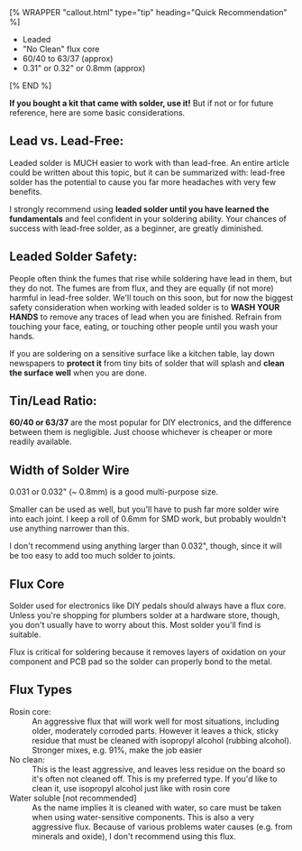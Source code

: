 <div class="float-md ms-3 mb-3">
[% WRAPPER "callout.html" type="tip" heading="Quick Recommendation" %]
<ul class="tight">
  <li>Leaded</li>
  <li>"No Clean" flux core</li>
  <li>60/40 to 63/37 (approx)</li>
  <li>0.31" or 0.32" or 0.8mm (approx)</li>
</ul>
[% END %]
</div>

**If you bought a kit that came with solder, use it!** But if not or for future reference, here are some basic considerations.

## Lead vs. Lead-Free: 

Leaded solder is MUCH easier to work with than lead-free. An entire article could be written about this topic, but it can be summarized with: lead-free solder has the potential to cause you far more headaches with very few benefits.

I strongly recommend using **leaded solder until you have learned the fundamentals** and feel confident in your soldering ability. Your chances of success with lead-free solder, as a beginner, are greatly diminished.

## Leaded Solder Safety: 

People often think the fumes that rise while soldering have lead in them, but they do not. The fumes are from flux, and they are equally (if not more) harmful in lead-free solder. We'll touch on this soon, but for now the biggest safety consideration when working with leaded solder is to **WASH YOUR HANDS** to remove any traces of lead when you are finished. Refrain from touching your face, eating, or touching other people until you wash your hands. 

If you are soldering on a sensitive surface like a kitchen table, lay down newspapers to **protect it** from tiny bits of solder that will splash and **clean the surface well** when you are done.

## Tin/Lead Ratio:

**60/40 or 63/37** are the most popular for DIY electronics, and the difference between them is negligible. Just choose whichever is cheaper or more readily available.

## Width of Solder Wire

0.031 or 0.032" (~ 0.8mm) is a good multi-purpose size.

Smaller can be used as well, but you'll have to push far more solder wire into each joint. I keep a roll of 0.6mm for SMD work, but probably wouldn't use anything narrower than this.

I don't recommend using anything larger than 0.032", though, since it will be too easy to add too much solder to joints.

## Flux Core

Solder used for electronics like DIY pedals should always have a flux core. Unless you're shopping for plumbers solder at a hardware store, though, you don't usually have to worry about this. Most solder you'll find is suitable.

Flux is critical for soldering because it removes layers of oxidation on your component and PCB pad so the solder can properly bond to the metal.

## Flux Types

<dl>
  <dt>Rosin core:</dt>
  <dd> An aggressive flux that will work well for most situations, including older, moderately corroded parts. However it leaves a thick, sticky residue that must be cleaned with isopropyl alcohol (rubbing alcohol). Stronger mixes, e.g. 91%, make the job easier</dd>
  <dt>No clean:</dt>
  <dd>This is the least aggressive, and leaves less residue on the board so it's often not cleaned off. This is my preferred type. If you'd like to clean it, use isopropyl alcohol just like with rosin core</dd>
  <dt>Water soluble [not recommended]</dt>
  <dd>As the name implies it is cleaned with water, so care must be taken when using water-sensitive components. This is also a very aggressive flux. Because of various problems water causes (e.g. from minerals and oxide), I don't recommend using this flux.</dd>
</dl>
